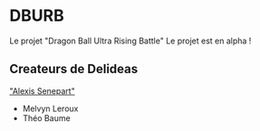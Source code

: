 # DBURB
Le projet "Dragon Ball Ultra Rising Battle"
Le projet est en alpha !
## Createurs de Delideas
["Alexis Senepart"]("https://github.com/Kh4ru")
- Melvyn Leroux
- Théo Baume
